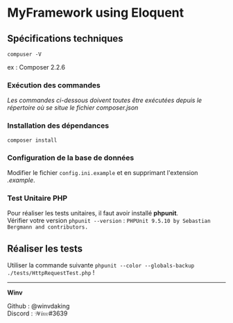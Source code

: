 # MyFramework using Eloquent

## Spécifications techniques

`compuser -V`

ex : Composer 2.2.6

### Exécution des commandes

_Les commandes ci-dessous doivent toutes être exécutées depuis le répertoire où se situe le fichier composer.json_

### Installation des dépendances

`composer install`

### Configuration de la base de données

Modifier le fichier `config.ini.example` et en supprimant l'extension _.example_.

### Test Unitaire PHP

Pour réaliser les tests unitaires, il faut avoir installé **phpunit**. <br>
Vérifier votre version `phpunit --version` : `PHPUnit 9.5.10 by Sebastian Bergmann and contributors.`

## Réaliser les tests

Utiliser la commande suivante `phpunit --color --globals-backup ./tests/HttpRequestTest.php` !

---

**Winv**

Github : @winvdaking<br>
Discord : 𝒲𝑖𝑛𝑣#3639
